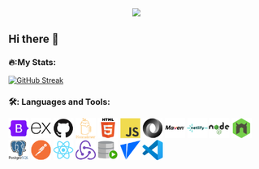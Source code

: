 
<div align=center>
<img height=120px, src="https://i.giphy.com/nFLW7PNGgN3lI68rdv.webp">
</div>

## Hi there 👋



<!--
**bamy1932/bamy1932** is a ✨ _special_ ✨ repository because its `README.md` (this file) appears on your GitHub profile.

Here are some ideas to get you started:

- 🔭 I’m currently working on ...
- 🌱 I’m currently learning ...
- 👯 I’m looking to collaborate on ...
- 🤔 I’m looking for help with ...
- 💬 Ask me about ...
- 📫 How to reach me: ...
- 😄 Pronouns: ...
- ⚡ Fun fact: ...
-->
### 🔥:My Stats:
  
<div>
  <a href="https://git.io/streak-stats"><img src="http://github-readme-streak-stats.herokuapp.com?user=bamy1932&exclude_days=Sun%2CSat&background=5C79EB&border=EB5454" alt="GitHub Streak" />
  </a>
</div>


### 🛠️: Languages and Tools:
<div align="left", width="40px", height="40px">
  <img src="https://raw.githubusercontent.com/devicons/devicon/ca28c779441053191ff11710fe24a9e6c23690d6/icons/bootstrap/bootstrap-original.svg" width="40px" height="40px">
  <img src="https://raw.githubusercontent.com/devicons/devicon/ca28c779441053191ff11710fe24a9e6c23690d6/icons/express/express-original.svg" width="40px" height="40px">
  <img src="https://raw.githubusercontent.com/devicons/devicon/ca28c779441053191ff11710fe24a9e6c23690d6/icons/github/github-original.svg" width="40px" height="40px">
  <img src="https://raw.githubusercontent.com/devicons/devicon/ca28c779441053191ff11710fe24a9e6c23690d6/icons/homebrew/homebrew-line-wordmark.svg" width="40px" height="40px">
  <img src="https://raw.githubusercontent.com/devicons/devicon/ca28c779441053191ff11710fe24a9e6c23690d6/icons/html5/html5-original-wordmark.svg" width="40px" height="40px">
  <img src="https://raw.githubusercontent.com/devicons/devicon/ca28c779441053191ff11710fe24a9e6c23690d6/icons/javascript/javascript-original.svg" width="40px" height="40px">
  <img src="https://raw.githubusercontent.com/devicons/devicon/ca28c779441053191ff11710fe24a9e6c23690d6/icons/json/json-original.svg" width="40px" height="40px">
  <img src="https://raw.githubusercontent.com/devicons/devicon/ca28c779441053191ff11710fe24a9e6c23690d6/icons/maven/maven-original-wordmark.svg" width="40px" height="40px">
  <img src="https://raw.githubusercontent.com/devicons/devicon/ca28c779441053191ff11710fe24a9e6c23690d6/icons/netlify/netlify-original-wordmark.svg" width="40px" height="40px">
  <img src="https://raw.githubusercontent.com/devicons/devicon/ca28c779441053191ff11710fe24a9e6c23690d6/icons/nodejs/nodejs-original-wordmark.svg" width="40px" height="40px">
  <img src="https://raw.githubusercontent.com/devicons/devicon/ca28c779441053191ff11710fe24a9e6c23690d6/icons/nodemon/nodemon-original.svg" width="40px" height="40px">
  <img src="https://raw.githubusercontent.com/devicons/devicon/ca28c779441053191ff11710fe24a9e6c23690d6/icons/postgresql/postgresql-original-wordmark.svg" width="40px" height="40px">
  <img src="https://raw.githubusercontent.com/devicons/devicon/ca28c779441053191ff11710fe24a9e6c23690d6/icons/postman/postman-original.svg" width="40px" height="40px">
  <img src="https://raw.githubusercontent.com/devicons/devicon/ca28c779441053191ff11710fe24a9e6c23690d6/icons/react/react-original.svg" width="40px" height="40px">
  <img src="https://raw.githubusercontent.com/devicons/devicon/ca28c779441053191ff11710fe24a9e6c23690d6/icons/redux/redux-original.svg" width="40px" height="40px">
  <img src="https://raw.githubusercontent.com/devicons/devicon/ca28c779441053191ff11710fe24a9e6c23690d6/icons/sqldeveloper/sqldeveloper-original.svg" width="40px" height="40px">
  <img src="https://raw.githubusercontent.com/devicons/devicon/ca28c779441053191ff11710fe24a9e6c23690d6/icons/vite/vite-original.svg" width="40px" height="40px">
  <img src="https://raw.githubusercontent.com/devicons/devicon/ca28c779441053191ff11710fe24a9e6c23690d6/icons/vscode/vscode-original.svg" width="40px" height="40px">
</div>
